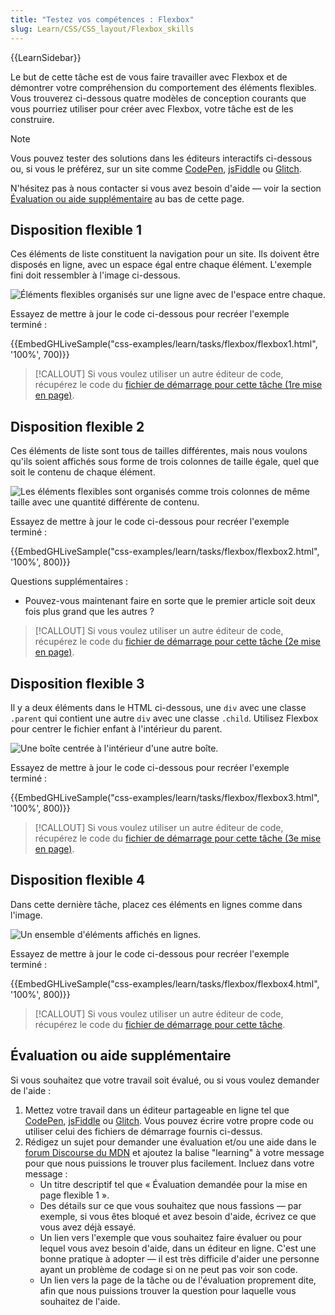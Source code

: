 ```yaml
---
title: "Testez vos compétences : Flexbox"
slug: Learn/CSS/CSS_layout/Flexbox_skills
---
```


{{LearnSidebar}}

Le but de cette tâche est de vous faire travailler avec Flexbox et de démontrer votre compréhension du comportement des éléments flexibles. Vous trouverez ci-dessous quatre modèles de conception courants que vous pourriez utiliser pour créer avec Flexbox, votre tâche est de les construire.

> [!NOTE]
> Vous pouvez tester des solutions dans les éditeurs interactifs ci-dessous ou, si vous le préférez, sur un site comme [CodePen](https://codepen.io/), [jsFiddle](https://jsfiddle.net/) ou [Glitch](https://glitch.com/).
>
> N'hésitez pas à nous contacter si vous avez besoin d'aide — voir la section [Évaluation ou aide supplémentaire](#évaluation_ou_aide_supplémentaire) au bas de cette page.

## Disposition flexible 1

Ces éléments de liste constituent la navigation pour un site. Ils doivent être disposés en ligne, avec un espace égal entre chaque élément. L'exemple fini doit ressembler à l'image ci-dessous.

![Éléments flexibles organisés sur une ligne avec de l'espace entre chaque.](flex-task1.png)

Essayez de mettre à jour le code ci-dessous pour recréer l'exemple terminé&nbsp;:

{{EmbedGHLiveSample("css-examples/learn/tasks/flexbox/flexbox1.html", '100%', 700)}}

> [!CALLOUT]
> Si vous voulez utiliser un autre éditeur de code, récupérez le code du [fichier de démarrage pour cette tâche (1re mise en page)](https://github.com/mdn/css-examples/blob/master/learn/tasks/flexbox/flexbox1-download.html).

## Disposition flexible 2

Ces éléments de liste sont tous de tailles différentes, mais nous voulons qu'ils soient affichés sous forme de trois colonnes de taille égale, quel que soit le contenu de chaque élément.

![Les éléments flexibles sont organisés comme trois colonnes de même taille avec une quantité différente de contenu.](flex-task2.png)

Essayez de mettre à jour le code ci-dessous pour recréer l'exemple terminé&nbsp;:

{{EmbedGHLiveSample("css-examples/learn/tasks/flexbox/flexbox2.html", '100%', 800)}}

Questions supplémentaires&nbsp;:

- Pouvez-vous maintenant faire en sorte que le premier article soit deux fois plus grand que les autres&nbsp;?

> [!CALLOUT]
> Si vous voulez utiliser un autre éditeur de code, récupérez le code du [fichier de démarrage pour cette tâche (2e mise en page)](https://github.com/mdn/css-examples/blob/master/learn/tasks/flexbox/flexbox2-download.html).

## Disposition flexible 3

Il y a deux éléments dans le HTML ci-dessous, une `div` avec une classe `.parent` qui contient une autre `div` avec une classe `.child`. Utilisez Flexbox pour centrer le fichier enfant à l'intérieur du parent.

![Une boîte centrée à l'intérieur d'une autre boîte.](flex-task3.png)

Essayez de mettre à jour le code ci-dessous pour recréer l'exemple terminé&nbsp;:

{{EmbedGHLiveSample("css-examples/learn/tasks/flexbox/flexbox3.html", '100%', 800)}}

> [!CALLOUT]
> Si vous voulez utiliser un autre éditeur de code, récupérez le code du [fichier de démarrage pour cette tâche (3e mise en page)](https://github.com/mdn/css-examples/blob/master/learn/tasks/flexbox/flexbox3-download.html).

## Disposition flexible 4

Dans cette dernière tâche, placez ces éléments en lignes comme dans l'image.

![Un ensemble d'éléments affichés en lignes.](flex-task4.png)

Essayez de mettre à jour le code ci-dessous pour recréer l'exemple terminé&nbsp;:

{{EmbedGHLiveSample("css-examples/learn/tasks/flexbox/flexbox4.html", '100%', 800)}}

> [!CALLOUT]
> Si vous voulez utiliser un autre éditeur de code, récupérez le code du [fichier de démarrage pour cette tâche](https://github.com/mdn/css-examples/blob/master/learn/tasks/flexbox/flexbox4-download.html).

## Évaluation ou aide supplémentaire

Si vous souhaitez que votre travail soit évalué, ou si vous voulez demander de l'aide&nbsp;:

1. Mettez votre travail dans un éditeur partageable en ligne tel que [CodePen](https://codepen.io/), [jsFiddle](https://jsfiddle.net/) ou [Glitch](https://glitch.com/). Vous pouvez écrire votre propre code ou utiliser celui des fichiers de démarrage fournis ci-dessus.
2. Rédigez un sujet pour demander une évaluation et/ou une aide dans le [forum Discourse du MDN](https://discourse.mozilla.org/c/mdn) et ajoutez la balise "learning" à votre message pour que nous puissions le trouver plus facilement. Incluez dans votre message&nbsp;:
   - Un titre descriptif tel que «&nbsp;Évaluation demandée pour la mise en page flexible 1&nbsp;».
   - Des détails sur ce que vous souhaitez que nous fassions — par exemple, si vous êtes bloqué et avez besoin d'aide, écrivez ce que vous avez déjà essayé.
   - Un lien vers l'exemple que vous souhaitez faire évaluer ou pour lequel vous avez besoin d'aide, dans un éditeur en ligne. C'est une bonne pratique à adopter — il est très difficile d'aider une personne ayant un problème de codage si on ne peut pas voir son code.
   - Un lien vers la page de la tâche ou de l'évaluation proprement dite, afin que nous puissions trouver la question pour laquelle vous souhaitez de l'aide.
